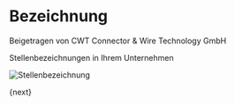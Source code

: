 # Bezeichnung
<span class="text-muted contributed-by">Beigetragen von CWT Connector & Wire Technology GmbH</span>

Stellenbezeichnungen in Ihrem Unternehmen

<img class="screenshot" alt="Stellenbezeichnung" src="/assets/erpnext_docs/assets/img/human-resources/designation.png">

{next}
